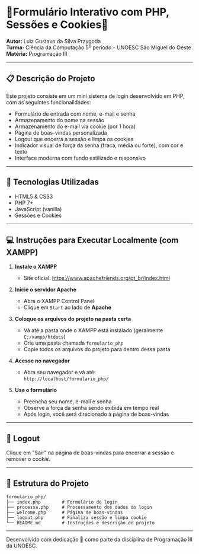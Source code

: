 # 🐘Formulário Interativo com PHP, Sessões e Cookies🍪

**Autor:** Luiz Gustavo da Silva Przygoda  
**Turma:** Ciência da Computação 5º periodo - UNOESC São Miguel do Oeste   
**Matéria:** Programação III  

---

## 📋 Descrição do Projeto

Este projeto consiste em um mini sistema de login desenvolvido em PHP, com as seguintes funcionalidades:

- Formulário de entrada com nome, e-mail e senha
- Armazenamento do nome na sessão
- Armazenamento do e-mail via cookie (por 1 hora)
- Página de boas-vindas personalizada
- Logout que encerra a sessão e limpa os cookies
- Indicador visual de força da senha (fraca, média ou forte), com cor e texto
- Interface moderna com fundo estilizado e responsivo

---

## 🧰 Tecnologias Utilizadas

- HTML5 & CSS3
- PHP 7+
- JavaScript (vanilla)
- Sessões e Cookies

---

## 💻 Instruções para Executar Localmente (com XAMPP)

1. **Instale o XAMPP**
   - Site oficial: https://www.apachefriends.org/pt_br/index.html

2. **Inicie o servidor Apache**
   - Abra o XAMPP Control Panel
   - Clique em `Start` ao lado de **Apache**

3. **Coloque os arquivos do projeto na pasta certa**
   - Vá até a pasta onde o XAMPP está instalado (geralmente `C:/xampp/htdocs`)
   - Crie uma pasta chamada `formulario_php`
   - Copie todos os arquivos do projeto para dentro dessa pasta

4. **Acesse no navegador**
   - Abra seu navegador e vá até:  
     `http://localhost/formulario_php/`

5. **Use o formulário**
   - Preencha seu nome, e-mail e senha
   - Observe a força da senha sendo exibida em tempo real
   - Após login, você será direcionado à página de boas-vindas

---

## 🚪 Logout

Clique em "Sair" na página de boas-vindas para encerrar a sessão e remover o cookie.

---

## 📂 Estrutura do Projeto

```
formulario_php/
├── index.php        # Formulário de login
├── processa.php     # Processamento dos dados do login
├── welcome.php      # Página de boas-vindas
├── logout.php       # Finaliza sessão e limpa cookie
└── README.md        # Instruções e descrição do projeto
```

---

Desenvolvido com dedicação 💜 como parte da disciplina de Programação III da UNOESC.
